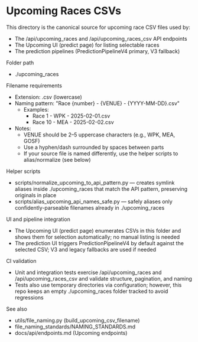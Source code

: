 # Upcoming Races CSVs

This directory is the canonical source for upcoming race CSV files used by:
- The /api/upcoming_races and /api/upcoming_races_csv API endpoints
- The Upcoming UI (predict page) for listing selectable races
- The prediction pipelines (PredictionPipelineV4 primary, V3 fallback)

Folder path
- ./upcoming_races

Filename requirements
- Extension: .csv (lowercase)
- Naming pattern: "Race {number} - {VENUE} - {YYYY-MM-DD}.csv"
  - Examples:
    - Race 1 - WPK - 2025-02-01.csv
    - Race 10 - MEA - 2025-02-02.csv
- Notes:
  - VENUE should be 2–5 uppercase characters (e.g., WPK, MEA, GOSF)
  - Use a hyphen/dash surrounded by spaces between parts
  - If your source file is named differently, use the helper scripts to alias/normalize (see below)

Helper scripts
- scripts/normalize_upcoming_to_api_pattern.py — creates symlink aliases inside ./upcoming_races that match the API pattern, preserving originals in place
- scripts/alias_upcoming_api_names_safe.py — safely aliases only confidently-parseable filenames already in ./upcoming_races

UI and pipeline integration
- The Upcoming UI (predict page) enumerates CSVs in this folder and shows them for selection automatically; no manual listing is needed
- The prediction UI triggers PredictionPipelineV4 by default against the selected CSV; V3 and legacy fallbacks are used if needed

CI validation
- Unit and integration tests exercise /api/upcoming_races and /api/upcoming_races_csv and validate structure, pagination, and naming
- Tests also use temporary directories via configuration; however, this repo keeps an empty ./upcoming_races folder tracked to avoid regressions

See also
- utils/file_naming.py (build_upcoming_csv_filename)
- file_naming_standards/NAMING_STANDARDS.md
- docs/api/endpoints.md (Upcoming endpoints)

